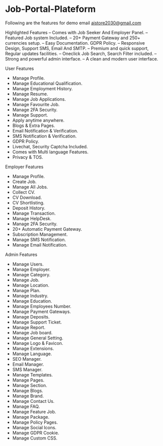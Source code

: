 # Job-Portal-Plateform



Following are the features for demo email aistore2030@gmail.com

Highlighted Features
– Comes with Job Seeker And Employer Panel.
– Featured Job system Included.
– 20+ Payment Gateway and 250+ currencies setup.
– Easy Documentation. GDPR Policy.
– Responsive Design, Support SMS, Email And SMTP.
– Premium and quick support, Regular updates facilities.
– Oneclick Job Search, Search Filter included.
– Strong and powerful admin interface.
– A clean and modern user interface.

User Features

- Manage Profile.
- Manage Educational Qualification.
- Manage Employment History.
- Manage Resume.
- Manage Job Applications.
- Manage Favourite Job.
- Manage 2FA Security.
- Manage Support.
- Apply anytime anywhere.
- Blogs & Extra Pages.
- Email Notification & Verification.
- SMS Notification & Verification.
- GDPR Policy.
- Livechat, Security Captcha Included.
- Comes with Multi language Features.
- Privacy & TOS.

Employer Features

- Manage Profile.
- Create Job.
- Manage All Jobs.
- Collect CV.
- CV Download.
- CV Shortlisting.
- Deposit History.
- Manage Transaction.
- Manage HelpDesk.
- Manage 2FA Security.
- 20+ Automatic Payment Gateway.
- Subscription Management.
- Manage SMS Notification.
- Manage Email Notification.

Admin Features

- Manage Users.
- Manage Employer.
- Manage Category.
- Manage Job.
- Manage Location.
- Manage Plan.
- Manage Industry.
- Manage Education.
- Manage Employees Number.
- Manage Payment Gateways.
- Manage Deposits.
- Manage Support Ticket.
- Manage Report.
- Manage Job board.
- Manage General Setting.
- Manage Logo & Favicon.
- Manage Extensions.
- Manage Language.
- SEO Manager.
- Email Manager.
- SMS Manager.
- Manage Templates.
- Manage Pages.
- Manage Section.
- Manage Blogs.
- Manage Brand.
- Manage Contact Us.
- Manage FAQ.
- Manage Feature Job.
- Manage Package.
- Manage Policy Pages.
- Manage Social Icons.
- Manage GDPR Cookie.
- Manage Custom CSS.





